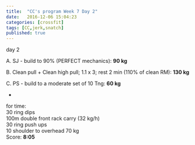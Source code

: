 ```yaml
---
title:  "CC's program Week 7 Day 2"
date:   2016-12-06 15:04:23
categories: [crossfit]
tags: [CC,jerk,snatch]
published: true
---
```

day 2

A. SJ - build to 90% (PERFECT mechanics): **90 kg**

B. Clean pull + Clean high pull; 1.1 x 3; rest 2 min (110% of clean RM): **130 kg**

C. PS - build to a moderate set of 10 Tng: **60 kg**

+

for time:  
30 ring dips  
100m double front rack carry (32 kg/h)  
30 ring push ups  
10 shoulder to overhead 70 kg  
Score: **8:05**